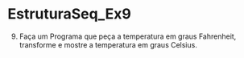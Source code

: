 # EstruturaSeq_Ex9
9. Faça um Programa que peça a temperatura em graus Fahrenheit, transforme e mostre a temperatura em graus Celsius.
